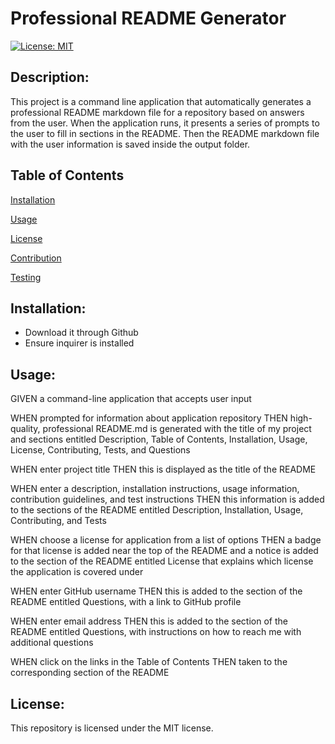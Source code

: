 # Professional README Generator

[![License: MIT](https://img.shields.io/github/license/tiffany-brand/professional-README-generator?style=plastic)](./LICENSE)
## Description:
  This project is a command line application that automatically generates a professional README markdown file for a repository based on answers from the user. When the application runs, it presents a series of prompts to the user to fill in sections in the README. Then the README markdown file with the user information is saved inside the output folder.
 ## Table of Contents 
[Installation](#installation)

 [Usage](#usage)

 [License](#licensing)
 
 [Contribution](#contribution)
 
 [Testing](#testing)


  ## Installation:
  - Download it through Github
  - Ensure inquirer is installed

  ## Usage:
 GIVEN a command-line application that accepts user input

WHEN  prompted for information about  application repository
THEN  high-quality, professional README.md is generated with the title of my project and sections entitled Description, Table of Contents, Installation, Usage, License, Contributing, Tests, and Questions

WHEN  enter  project title
THEN this is displayed as the title of the README

WHEN  enter a description, installation instructions, usage information, contribution guidelines, and test instructions
THEN this information is added to the sections of the README entitled Description, Installation, Usage, Contributing, and Tests

WHEN choose a license for application from a list of options
THEN a badge for that license is added near the top of the README and a notice is added to the section of the README entitled License that explains which license the application is covered under

WHEN  enter GitHub username
THEN this is added to the section of the README entitled Questions, with a link to GitHub profile

WHEN  enter email address
THEN this is added to the section of the README entitled Questions, with instructions on how to reach me with additional questions

WHEN  click on the links in the Table of Contents
THEN  taken to the corresponding section of the README

  ## License:

  This repository is licensed under the MIT license.

  
  
